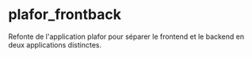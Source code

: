 # plafor_frontback
Refonte de l'application plafor pour séparer le frontend et le backend en deux applications distinctes.
